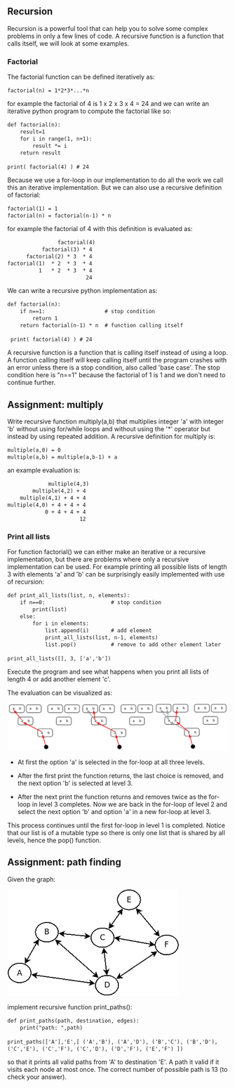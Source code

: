 ## Recursion

Recursion is a powerful tool that can help you to solve some complex
problems in only a few lines of code. A recursive function is a
function that calls itself, we will look at some examples.

### Factorial

The factorial function can be defined iteratively as:

    factorial(n) = 1*2*3*...*n

for example the factorial of 4 is 1 x 2 x 3 x 4 = 24 and we can write
an iterative python program to compute the factorial like so:

    def factorial(n):
        result=1
        for i in range(1, n+1):
            result *= i
        return result
        
    print( factorial(4) ) # 24

Because we use a for-loop in our implementation to do all the work we
call this an iterative implementation. But we can also use a recursive
definition of factorial:

    factorial(1) = 1
    factorial(n) = factorial(n-1) * n

for example the factorial of 4 with this definition is evaluated as:

                    factorial(4)
               factorial(3) * 4
          factorial(2) * 3  * 4
    factorial(1)  * 2  * 3  * 4
              1   * 2  * 3  * 4
                             24

We can write a recursive python implementation as:

    def factorial(n):
        if n==1:                   # stop condition
            return 1
        return factorial(n-1) * n  # function calling itself
        
     print( factorial(4) ) # 24

A recursive function is a function that is calling itself instead of
using a loop. A function calling itself will keep calling itself until
the program crashes with an error unless there is a stop condition,
also called 'base case'. The stop condition here is "n==1" because the
factorial of 1 is 1 and we don't need to continue further.

## Assignment: multiply

Write recursive function multiply(a,b) that multiplies integer 'a'
with integer 'b' without using for/while loops and without using the
'*' operator but instead by using repeated addition. A recursive
definition for multiply is:

    multiple(a,0) = 0
    multiple(a,b) = multiple(a,b-1) + a

an example evaluation is:

                 multiple(4,3)
            multiple(4,2) + 4
        multiple(4,1) + 4 + 4
    multiple(4,0) + 4 + 4 + 4
                0 + 4 + 4 + 4
                           12

### Print all lists

For function factorial() we can either make an iterative or a
recursive implementation, but there are problems where only a
recursive implementation can be used. For example printing all
possible lists of length 3 with elements 'a' and 'b' can be
surprisingly easily implemented with use of recursion:

    def print_all_lists(list, n, elements):
        if n==0:                     # stop condition
            print(list)
        else:
            for i in elements:
                list.append(i)       # add element
                print_all_lists(list, n-1, elements)
                list.pop()           # remove to add other element later
    
    print_all_lists([], 3, ['a','b'])

Execute the program and see what happens when you print all lists of
length 4 or add another element 'c'.

The evaluation can be visualized as:

![](recursive_list.png)

- At first the option 'a' is selected in the for-loop at all three
levels.

- After the first print the function returns, the last choice is
removed, and the next option 'b' is selected at level 3.

- After the next print the function returns and removes twice as the
for-loop in level 3 completes. Now we are back in the for-loop of
level 2 and select the next option 'b' and option 'a' in a new
for-loop at level 3.

This process continues until the first for-loop in level 1 is
completed. Notice that our list is of a mutable type so there is only
one list that is shared by all levels, hence the pop() function.

## Assignment: path finding

Given the graph:

![](graph.png)

implement recursive function print_paths():

    def print_paths(path, destination, edges):
        print("path: ",path)

    print_paths(['A'],'E',[ ('A','B'), ('A','D'), ('B','C'), ('B','D'), ('C','E'), ('C','F'), ('C','D'), ('D','F'), ('E','F') ])

so that it prints all valid paths from 'A' to destination 'E'. A path
it valid if it visits each node at most once. The correct number of
possible path is 13 (to check your answer).
